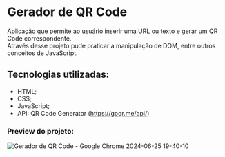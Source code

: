 # Gerador de QR Code
Aplicação que permite ao usuário inserir uma URL ou texto e gerar um QR Code correspondente. <br>
Através desse projeto pude praticar a manipulação de DOM, entre outros conceitos de JavaScript.

## Tecnologias utilizadas:
 - HTML;
 - CSS;
 - JavaScript;
 - API: QR Code Generator (https://goqr.me/api/)

### Preview do projeto:


![Gerador de QR Code - Google Chrome 2024-06-25 19-40-10](https://github.com/anapmartinsf/qr-code-generator/assets/147733681/66b5987e-dd99-4f60-975b-be6328bc2135)

